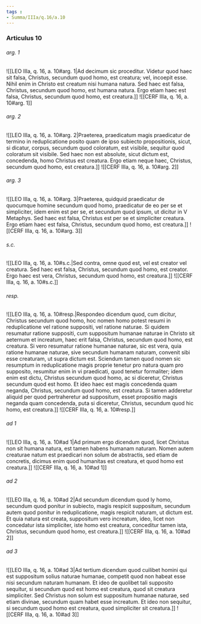 ```yaml
---
tags : 
- Summa/IIIa/q.16/a.10
---
```


### Articulus 10

###### arg. 1
![[LEO IIIa, q. 16, a. 10#arg. 1|Ad decimum sic proceditur. Videtur quod haec sit falsa, Christus, secundum quod homo, est creatura; vel, incoepit esse. Nihil enim in Christo est creatum nisi humana natura. Sed haec est falsa, Christus, secundum quod homo, est humana natura. Ergo etiam haec est falsa, Christus, secundum quod homo, est creatura.]]
![[CERF IIIa, q. 16, a. 10#arg. 1]]

###### arg. 2
![[LEO IIIa, q. 16, a. 10#arg. 2|Praeterea, praedicatum magis praedicatur de termino in reduplicatione posito quam de ipso subiecto propositionis, sicut, si dicatur, corpus, secundum quod coloratum, est visibile, sequitur quod coloratum sit visibile. Sed haec non est absolute, sicut dictum est, concedenda, homo Christus est creatura. Ergo etiam neque haec, Christus, secundum quod homo, est creatura.]]
![[CERF IIIa, q. 16, a. 10#arg. 2]]

###### arg. 3
![[LEO IIIa, q. 16, a. 10#arg. 3|Praeterea, quidquid praedicatur de quocumque homine secundum quod homo, praedicatur de eo per se et simpliciter, idem enim est per se, et secundum quod ipsum, ut dicitur in V Metaphys. Sed haec est falsa, Christus est per se et simpliciter creatura. Ergo etiam haec est falsa, Christus, secundum quod homo, est creatura.]]
![[CERF IIIa, q. 16, a. 10#arg. 3]]

###### s.c.
![[LEO IIIa, q. 16, a. 10#s.c.|Sed contra, omne quod est, vel est creator vel creatura. Sed haec est falsa, Christus, secundum quod homo, est creator. Ergo haec est vera, Christus, secundum quod homo, est creatura.]]
![[CERF IIIa, q. 16, a. 10#s.c.]]

###### resp.
![[LEO IIIa, q. 16, a. 10#resp.|Respondeo dicendum quod, cum dicitur, Christus secundum quod homo, hoc nomen homo potest resumi in reduplicatione vel ratione suppositi, vel ratione naturae. Si quidem resumatur ratione suppositi, cum suppositum humanae naturae in Christo sit aeternum et increatum, haec erit falsa, Christus, secundum quod homo, est creatura. Si vero resumatur ratione humanae naturae, sic est vera, quia ratione humanae naturae, sive secundum humanam naturam, convenit sibi esse creaturam, ut supra dictum est. Sciendum tamen quod nomen sic resumptum in reduplicatione magis proprie tenetur pro natura quam pro supposito, resumitur enim in vi praedicati, quod tenetur formaliter; idem enim est dictu, Christus secundum quod homo, ac si diceretur, Christus secundum quod est homo. Et ideo haec est magis concedenda quam neganda, Christus, secundum quod homo, est creatura. Si tamen adderetur aliquid per quod pertraheretur ad suppositum, esset propositio magis neganda quam concedenda, puta si diceretur, Christus, secundum quod hic homo, est creatura.]]
![[CERF IIIa, q. 16, a. 10#resp.]]

###### ad 1
![[LEO IIIa, q. 16, a. 10#ad 1|Ad primum ergo dicendum quod, licet Christus non sit humana natura, est tamen habens humanam naturam. Nomen autem creaturae natum est praedicari non solum de abstractis, sed etiam de concretis, dicimus enim quod humanitas est creatura, et quod homo est creatura.]]
![[CERF IIIa, q. 16, a. 10#ad 1]]

###### ad 2
![[LEO IIIa, q. 16, a. 10#ad 2|Ad secundum dicendum quod ly homo, secundum quod ponitur in subiecto, magis respicit suppositum, secundum autem quod ponitur in reduplicatione, magis respicit naturam, ut dictum est. Et quia natura est creata, suppositum vero increatum, ideo, licet non concedatur ista simpliciter, iste homo est creatura, conceditur tamen ista, Christus, secundum quod homo, est creatura.]]
![[CERF IIIa, q. 16, a. 10#ad 2]]

###### ad 3
![[LEO IIIa, q. 16, a. 10#ad 3|Ad tertium dicendum quod cuilibet homini qui est suppositum solius naturae humanae, competit quod non habeat esse nisi secundum naturam humanam. Et ideo de quolibet tali supposito sequitur, si secundum quod est homo est creatura, quod sit creatura simpliciter. Sed Christus non solum est suppositum humanae naturae, sed etiam divinae, secundum quam habet esse increatum. Et ideo non sequitur, si secundum quod homo est creatura, quod simpliciter sit creatura.]]
![[CERF IIIa, q. 16, a. 10#ad 3]]

